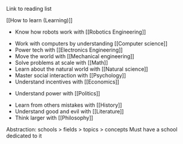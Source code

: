 Link to reading list

[[How to learn (Learning)]]

* Know how robots work with [[Robotics Engineering]]
- Work with computers by understanding [[Computer science]]
- Power tech with [[Electronics Engineering]]
- Move the world with [[Mechanical engineering]]
- Solve problems at scale with [[Math]]
- Learn about the natural world with [[Natural science]]
- Master social interaction with [[Psychology]]
- Understand incentives with [[Economics]] 
* Understand power with [[Politics]]
- Learn from others mistakes with [[History]]
- Understand good and evil with [[Literature]]
- Think larger with [[Philosophy]]

Abstraction: schools > fields > topics > concepts
Must have a school dedicated to it 